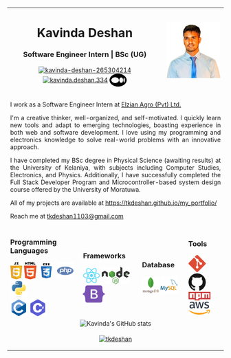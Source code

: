<table  align="center" border="0" cellspacing="0" cellpadding="0">
  <tr>
    <td colspan=8 align="center">
      <h1> Kavinda Deshan </h1>
      <h3> Software Engineer Intern | BSc (UG) </h3>
      <p>
        <a href="https://linkedin.com/in/kavinda-deshan-265304214" target="blank"><img align="center" src="https://raw.githubusercontent.com/rahuldkjain/github-profile-readme-generator/master/src/images/icons/Social/linked-in-alt.svg" alt="kavinda-deshan-265304214" height="30" width="40" /></a>
        <a href="https://fb.com/kavinda.deshan.334" target="blank"><img align="center" src="https://raw.githubusercontent.com/rahuldkjain/github-profile-readme-generator/master/src/images/icons/Social/facebook.svg" alt="kavinda.deshan.334" height="30" width="40" /></a>
        <a href="https://medium.com/@tkdeshan1103" target="blank"><img align="center" src="https://github.com/tkdeshan/tkdeshan/blob/main/logo/medium.png" alt="medium" height="30" width="40" /></a>
      </p>
    </td>
    <td  colspan=4 align=center><img src="https://github.com/tkdeshan/tkdeshan/blob/main/profile.png" style="height:130px;"></td>
  </tr>
  <tr>
    <td colspan=12 align="justify">
      <p>
        I work as a Software Engineer Intern at <a href="https://agro.elzian.com/">Elzian Agro (Pvt) Ltd.</a>
      </p>
      <p>
      I'm a creative thinker, well-organized, and self-motivated. I quickly learn new tools and adapt to emerging technologies, boasting experience in both web and software development. I love using my programming and electronics knowledge to solve real-world problems with an innovative approach.
      </p>
      <p>
        I have completed my BSc degree in Physical Science (awaiting results) at the University of Kelaniya, with subjects including Computer Studies, Electronics, and Physics. Additionally, I have successfully completed the Full Stack Developer Program and Microcontroller-based system design course offered by the University of Moratuwa.
      </p>
      <p>
        All of my projects are available at <a href="https://tkdeshan.github.io/my_portfolio/">https://tkdeshan.github.io/my_portfolio/</a>
      </p>
      <p>
        Reach me at <a href="mailto:tkdeshan1103@gmail.com">tkdeshan1103@gmail.com</a>
      </p>
    </td>
  </tr>
  <tr >
    <td colspan=3>
      <h3>Programming Languages</h3>
      <img src="https://github.com/tkdeshan/tkdeshan/blob/main/logo/javascript.svg" height="40px"> 
      <img src="https://github.com/tkdeshan/tkdeshan/blob/main/logo/html.svg" height="40px">    
      <img src="https://github.com/tkdeshan/tkdeshan/blob/main/logo/css.svg" height="40px">  
      <img src="https://github.com/tkdeshan/tkdeshan/blob/main/logo/php.svg" height="40px"> <br>      
      <img src="https://github.com/tkdeshan/tkdeshan/blob/main/logo/python.svg" height="40px">  <br>    
      <img src="https://github.com/tkdeshan/tkdeshan/blob/main/logo/c.svg" height="40px"> 
      <img src="https://github.com/tkdeshan/tkdeshan/blob/main/logo/csarp.svg" height="40px">    
    </td>
    <td colspan=3>
      <h3>Frameworks</h3>
      <img src="https://github.com/tkdeshan/tkdeshan/blob/main/logo/react.svg" height="40px">        
      <img src="https://github.com/tkdeshan/tkdeshan/blob/main/logo/nodejs.svg" height="40px"> <br>
      <img src="https://github.com/tkdeshan/tkdeshan/blob/main/logo/bootstrap.svg" height="40px">
    </td>
    <td colspan=3>
      <h3>Database</h3>
      <img src="https://github.com/tkdeshan/tkdeshan/blob/main/logo/mongodb.svg" height="40px"> 
      <img src="https://github.com/tkdeshan/tkdeshan/blob/main/logo/mysql.svg" height="40px"> <br>
    </td>
    <td colspan=3>
      <h3>Tools</h3>
      <img src="https://github.com/tkdeshan/tkdeshan/blob/main/logo/git.svg" height="40px"> 
      <img src="https://github.com/tkdeshan/tkdeshan/blob/main/logo/github.svg" height="40px"> 
      <img src="https://github.com/tkdeshan/tkdeshan/blob/main/logo/npm.svg" height="20px"> <br>
      <img src="https://github.com/tkdeshan/tkdeshan/blob/main/logo/aws.png" height="30px"> 
    </td>
  </tr>
  <tr>
    <td colspan=12>
    <div align="center">
      <img src="https://github-readme-stats.vercel.app/api?username=tkdeshan&show_icons=true&theme=transparent" alt="Kavinda's GitHub stats">
    </div>
    </td>
  </tr>
  <tr>
    <td colspan=12>
      <p align="center"> <a href="https://github.com/ryo-ma/github-profile-trophy"><img src="https://github-profile-trophy.vercel.app/?username=tkdeshan" alt="tkdeshan" /></a> </p>  
    </td>
  </tr> 
</table>
